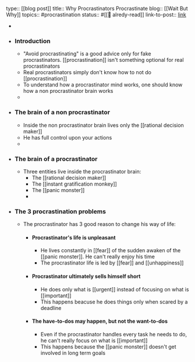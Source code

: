 type:: [[blog post]] 
title:: Why Procrastinators Procrastinate
blog:: [[Wait But Why]]
topics:: #procrastination
status:: #[[📰 alredy-read]] 
link-to-post:: [link](https://waitbutwhy.com/2013/10/why-procrastinators-procrastinate.html)

-
- ### Introduction
	- "Avoid procrastinating" is a good advice only for fake procrastinators. [[procrastination]] isn't something optional for real procrastinators
	- Real procrastinators simply don't know how to not do [[procrastination]]
	- To understand how a procrastinator mind works, one should know how a non procrastinator brain works
	-
- ### The brain of a non procrastinator
	- Inside the non procrastinator brain lives only the [[rational decision maker]]
	- He has full control upon your actions
	-
- ### The brain of a procrastinator
	- Three entities live inside the procrastinator brain:
		- The [[rational decision maker]]
		- The [[instant gratification monkey]]
		- The [[panic monster]]
		-
- ### The 3 procrastination problems
	- The procrastinator has 3 good reason to change his way of life:
		- #### Procrastinator's life is unpleasant
			- He lives constantly in [[fear]] of the sudden awaken of the [[panic monster]]. He can't really enjoy his time
			- The procrastinator life is led by [[fear]] and [[unhappiness]]
		- #### Procrastinator ultimately sells himself short
			- He does only what is [[urgent]] instead of focusing on what is [[important]]
			- This happens beacuse he does things only when scared by a deadline
		- #### The have-to-dos may happen, but not the want-to-dos
			- Even if the procrastinator handles every task he needs to do, he can't really focus on what is [[important]]
			- This happens because the [[panic monster]] doesn't get involved in long term goals